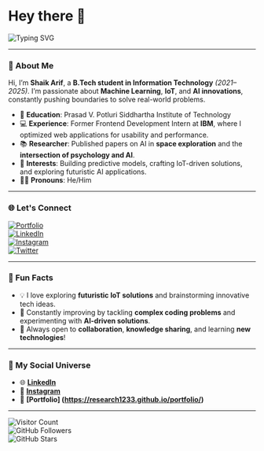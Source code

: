 # Hey there 👋  
![Typing SVG](https://readme-typing-svg.herokuapp.com?font=Fira+Code&size=30&duration=2000&pause=1000&color=FF5733&width=600&lines=Welcome+to+Shaik+Arif's+GitHub!;Tech+Explorer+%7C+ML+Enthusiast;Innovating+with+Code+%26+Passion)  

---

### 🚀 About Me  
Hi, I’m **Shaik Arif**, a **B.Tech student in Information Technology** *(2021–2025)*. I’m passionate about **Machine Learning**, **IoT**, and **AI innovations**, constantly pushing boundaries to solve real-world problems.  

- 🏫 **Education**: Prasad V. Potluri Siddhartha Institute of Technology  
- 💻 **Experience**: Former Frontend Development Intern at **IBM**, where I optimized web applications for usability and performance.  
- 📚 **Researcher**: Published papers on AI in **space exploration** and the **intersection of psychology and AI**.  
- 🤖 **Interests**: Building predictive models, crafting IoT-driven solutions, and exploring futuristic AI applications.  
- 🙋‍♂️ **Pronouns**: He/Him  
 

---

### 🌐 Let's Connect  
[![Portfolio](https://img.shields.io/badge/Portfolio-Coming%20Soon-blue?style=for-the-badge)](https://research1233.github.io/portfolio/)  
[![LinkedIn](https://img.shields.io/badge/LinkedIn-Connect-blue?style=for-the-badge&logo=linkedin)](https://linkedin.com/in/shaik-arif-b47317245)  
[![Instagram](https://img.shields.io/badge/Instagram-Follow-purple?style=for-the-badge&logo=instagram&logoColor=white)](#)  
[![Twitter](https://img.shields.io/badge/Twitter-Follow-blue?style=for-the-badge&logo=twitter)](https://x.com/Applelo96522941)  


---



### 🌟 Fun Facts  
- 💡 I love exploring **futuristic IoT solutions** and brainstorming innovative tech ideas.  
- 🎯 Constantly improving by tackling **complex coding problems** and experimenting with **AI-driven solutions**.  
- 🤝 Always open to **collaboration**, **knowledge sharing**, and learning **new technologies**!  

---

### 🔗 My Social Universe  
- 🌐 **[LinkedIn](https://linkedin.com/in/shaik-arif-b47317245)**  
- 📸 **[Instagram]()**  
- 📁 **[Portfolio] (https://research1233.github.io/portfolio/)**  

---

![Visitor Count](https://komarev.com/ghpvc/?username=shaikarif&color=blue&style=flat-square)  
![GitHub Followers](https://img.shields.io/github/followers/shaikarif?style=social)  
![GitHub Stars](https://img.shields.io/github/stars/shaikarif?style=social)  
